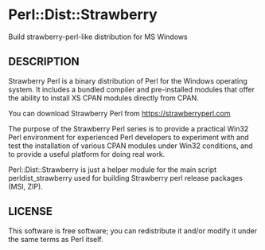 # Perl::Dist::Strawberry

Build strawberry-perl-like distribution for MS Windows

## DESCRIPTION

Strawberry Perl is a binary distribution of Perl for the Windows
operating system. It includes a bundled compiler and pre-installed
modules that offer the ability to install XS CPAN modules directly from
CPAN.

You can download Strawberry Perl from <https://strawberryperl.com>

The purpose of the Strawberry Perl series is to provide a practical
Win32 Perl environment for experienced Perl developers to experiment
with and test the installation of various CPAN modules under Win32
conditions, and to provide a useful platform for doing real work.

Perl::Dist::Strawberry is just a helper module for the main script
perldist_strawberry used for building Strawberry perl release packages
(MSI, ZIP).

## LICENSE

This software is free software; you can redistribute it and/or modify it
under the same terms as Perl itself.

